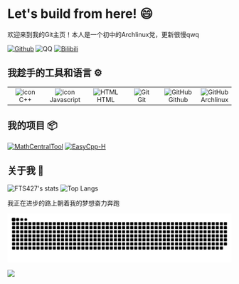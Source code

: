 # Let's build from here! 😄

欢迎来到我的Git主页！本人是一个初中的Archlinux党，更新很慢qwq

<div align="justify">
 
[![Github](https://img.shields.io/badge/FTS427-12100E.svg?style=for-the-badge&logo=github&logoColor=white)](https://github.com/FTS427/)
![QQ](https://img.shields.io/badge/QQ-2783629533-%231DA1F2.svg?style=for-the-badge&logo=QQ&logoColor=white)
[![Bilibili](https://img.shields.io/badge/探索者FTS-%23E4405F.svg?style=for-the-badge&logo=bilibili&logoColor=white)](https://space.bilibili.com/1978537245?spm_id_from=333.1007.0.0)

</div>  

## 我趁手的工具和语言 ⚙️

<table>
  <tr> 
    <td align="center" width="96">
        <img src="https://techstack-generator.vercel.app/cpp-icon.svg" alt="icon" width="65" height="65" />
      <br>C++
    </td>
    <td align="center" width="96">
        <img src="https://techstack-generator.vercel.app/js-icon.svg" alt="icon" width="65" height="65" />
      <br>Javascript
    </td>
    <td align="center"  width="96">
        <img src="https://skillicons.dev/icons?i=html" width="48" height="48" alt="HTML" />
      <br>HTML
    </td>
    <td align="center" width="96">
        <img src="https://user-images.githubusercontent.com/25181517/192108372-f71d70ac-7ae6-4c0d-8395-51d8870c2ef0.png" width="65" height="65" alt="Git" />
      <br>Git
    </td>
    <td align="center" width="96">
        <img src="https://techstack-generator.vercel.app/github-icon.svg" width="65" height="65" alt="GitHub" />
      <br>Github
    </td>
    <td align="center">
        <img src="https://camo.githubusercontent.com/6749d719380b9d263e87f49890bf0230bb6d92979a18b6e9154be2290fe9134d/68747470733a2f2f7777772e617263686c696e75782e6f72672f7374617469632f6c6f676f732f617263686c696e75782d6c6f676f2d6461726b2d313230306470692e6234326264333564353931362e706e67" width="200" height="65" alt="GitHub" />
      <br>Archlinux
    </td>
 </tr>
</table>

## 我的项目 📦

[![MathCentralTool](https://github-readme-stats.vercel.app/api/pin/?username=FTS427&repo=MathCentralTool&hide_border=true&theme=nord)](https://github.com/FTS427/MathCentralTool)
[![EasyCpp-H](https://github-readme-stats.vercel.app/api/pin/?username=FTS427&repo=ECPPH&hide_border=true&theme=nord)](https://github.com/FTS427/ECPPH)

## 关于我 👋

![FTS427's stats](https://github-readme-stats.vercel.app/api?username=FTS427&show_icons=true&count_private=true&hide_border=true&theme=nord&local=cn)
![Top Langs](https://github-readme-stats.vercel.app/api/top-langs/?username=FTS427&hide_border=true&layout=donut&theme=nord)

我正在进步的路上朝着我的梦想奋力奔跑

![snk](https://github.com/FTS427/FTS427/blob/output/github-contribution-grid-snake.svg)


<img src="https://komarev.com/ghpvc/?username=FTS427&label=PROFILE+VIEWS&style=for-the-badge&color=blue">
